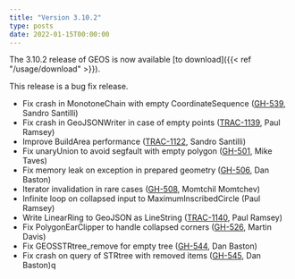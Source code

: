 ```yaml
---
title: "Version 3.10.2"
type: posts
date: 2022-01-15T00:00:00
---
```


The 3.10.2 release of GEOS is now available [to download]({{< ref "/usage/download" >}}).

This release is a bug fix release.

 <!--more-->

*  Fix crash in MonotoneChain with empty CoordinateSequence ([GH-539](https://github.com/libgeos/geos/issues/539), Sandro Santilli)
*  Fix crash in GeoJSONWriter in case of empty points ([TRAC-1139](https://trac.osgeo.org/geos/ticket/1139), Paul Ramsey)
*  Improve BuildArea performance ([TRAC-1122](https://trac.osgeo.org/geos/ticket/1122), Sandro Santilli)
*  Fix unaryUnion to avoid segfault with empty polygon ([GH-501](https://github.com/libgeos/geos/issues/501), Mike Taves)
*  Fix memory leak on exception in prepared geometry ([GH-506](https://github.com/libgeos/geos/issues/506), Dan Baston)
*  Iterator invalidation in rare cases ([GH-508](https://github.com/libgeos/geos/issues/508), Momtchil Momtchev)
*  Infinite loop on collapsed input to MaximumInscribedCircle (Paul Ramsey)
*  Write LinearRing to GeoJSON as LineString ([TRAC-1140](https://trac.osgeo.org/geos/ticket/1140), Paul Ramsey)
*  Fix PolygonEarClipper to handle collapsed corners ([GH-526](https://github.com/libgeos/geos/issues/526), Martin Davis)
*  Fix GEOSSTRtree_remove for empty tree ([GH-544](https://github.com/libgeos/geos/issues/544), Dan Baston)
*  Fix crash on query of STRtree with removed items ([GH-545](https://github.com/libgeos/geos/issues/545), Dan Baston)q

